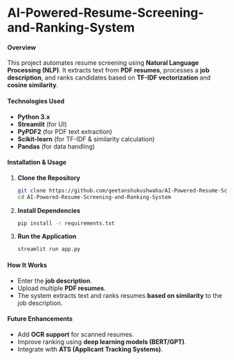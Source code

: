 # AI-Powered-Resume-Screening-and-Ranking-System

#### **Overview**  
This project automates resume screening using **Natural Language Processing (NLP)**. It extracts text from **PDF resumes**, processes a **job description**, and ranks candidates based on **TF-IDF vectorization** and **cosine similarity**.  

#### **Technologies Used**  
- **Python 3.x**  
- **Streamlit** (for UI)  
- **PyPDF2** (for PDF text extraction)  
- **Scikit-learn** (for TF-IDF & similarity calculation)  
- **Pandas** (for data handling)  

#### **Installation & Usage**  

1. **Clone the Repository**  
   ```bash
   git clone https://github.com/geetanshukushwaha/AI-Powered-Resume-Screening-and-Ranking-System.git
   cd AI-Powered-Resume-Screening-and-Ranking-System
   ```  

2. **Install Dependencies**  
   ```bash
   pip install -r requirements.txt  
   ```  

3. **Run the Application**  
   ```bash
   streamlit run app.py  
   ```  

#### **How It Works**  
- Enter the **job description**.  
- Upload multiple **PDF resumes**.  
- The system extracts text and ranks resumes **based on similarity** to the job description.  

#### **Future Enhancements**  
- Add **OCR support** for scanned resumes.  
- Improve ranking using **deep learning models (BERT/GPT)**.  
- Integrate with **ATS (Applicant Tracking Systems)**.  

